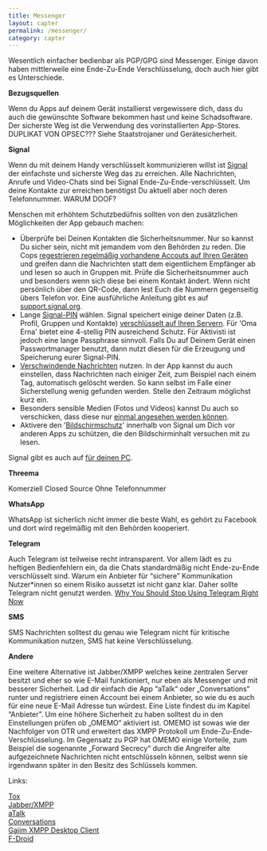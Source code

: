 ```yaml
---
title: Messenger
layout: capter
permalink: /messenger/
category: capter
---
```

Wesentlich einfacher bedienbar als PGP/GPG sind Messenger. Einige davon haben mittlerweile eine Ende-Zu-Ende Verschlüsselung, doch auch hier gibt es Unterschiede.

__Bezugsquellen__

Wenn du Apps auf deinem Gerät installierst vergewissere dich, dass du auch die gewünschte Software bekommen hast und keine Schadsoftware. Der sicherste Weg ist die Verwendung des vorinstallierten App-Stores.  DUPLIKAT VON OPSEC???
Siehe Staatstrojaner und Gerätesicherheit.

__Signal__

Wenn du mit deinem Handy verschlüsselt kommunizieren willst ist [Signal](https://www.signal.org) der einfachste und sicherste Weg das zu erreichen. Alle Nachrichten, Anrufe und Video-Chats sind bei Signal Ende-Zu-Ende-verschlüsselt. Um deine Kontakte zur erreichen benötigst Du aktuell aber noch deren Telefonnummer. WARUM DOOF?

Menschen mit erhöhtem Schutzbedüfnis sollten von den zusätzlichen Möglichkeiten der App gebauch machen:
  - Überprüfe bei Deinen Kontakten die Sicherheitsnummer. Nur so kannst Du sicher sein, nicht mit jemandem vom den Behörden zu reden. Die Cops [regestrieren regelmäßig vorhandene Accouts auf Ihren Geräten](https://www.vice.com/de/article/435gbd/telegram-ueberwachung-bka-chat-app-verschluesslung) und greifen dann die Nachrichten statt dem eigentlichem Empfänger ab und lesen so auch in Gruppen mit. Prüfe die Sicherheitsnummer auch und besonders wenn sich diese bei einem Kontakt ändert. Wenn nicht persönlich über den QR-Code, dann lest Euch die Nummern gegenseitig übers Telefon vor. Eine ausführliche Anleitung gibt es auf [support.signal.org](https://support.signal.org/hc/de/articles/360007060632-Was-ist-eine-Sicherheitsnummer-und-weshalb-sehe-ich-dass-sie-sich-ge%C3%A4ndert-hat-).
  - Lange [Signal-PIN](https://support.signal.org/hc/de/articles/360007059792-Signal-PINs) wählen. Signal speichert einige deiner Daten (z.B. Profil, Gruppen und Kontakte) [verschlüsselt auf Ihren Servern](https://signal.org/blog/secure-value-recovery/). Für 'Oma Erna' bietet eine 4-stellig PIN ausreichend Schutz. Für Aktivisti ist jedoch eine lange Passphrase sinnvoll. Falls Du auf Deinem Gerät einen Passwortmanager benutzt, dann nutzt diesen für die Erzeugung und Speicherung eurer Signal-PIN.
  - [Verschwindende Nachrichten](https://support.signal.org/hc/de/articles/360007320771-Verschwindende-Nachrichten-festlegen-und-verwalten) nutzen. In der App kannst du auch einstellen, dass Nachrichten nach einiger Zeit, zum Beispiel nach einem Tag, automatisch gelöscht werden. So kann selbst im Falle einer Sicherstellung wenig gefunden werden. Stelle den Zeitraum möglichst kurz ein.
  - Besonders sensible Medien (Fotos und Videos) kannst Du auch so verschicken, dass diese nur [einmal angesehen werden können](https://support.signal.org/hc/de/articles/360038443071-Einmalig-anzeigbare-Medien). 
  - Aktivere den '[Bildschirmschutz](https://support.signal.org/hc/de/articles/360043469312-Bildschirmschutz)' innerhalb von Signal um Dich vor anderen Apps zu schützen, die den Bildschirminhalt versuchen mit zu lesen.

Signal gibt es auch auf [für deinen PC](https://signal.org/de/download/).

__Threema__

Komerziell
Closed Source
Ohne Telefonnummer

__WhatsApp__

WhatsApp ist sicherlich nicht immer die beste Wahl, es gehört zu Facebook und dort wird regelmäßig mit den Behörden kooperiert.

__Telegram__

Auch Telegram ist teilweise recht intransparent. Vor allem lädt es zu heftigen Bedienfehlern ein, da die Chats standardmäßig nicht Ende-zu-Ende verschlüsselt sind. Warum ein Anbieter für “sichere” Kommunikation Nutzer*innen so einem Risiko aussetzt ist nicht ganz klar. Daher sollte Telegram nicht genutzt werden. 
[Why You Should Stop Using Telegram Right Now](https://gizmodo.com/why-you-should-stop-using-telegram-right-now-1782557415)<br>

__SMS__

SMS Nachrichten solltest du genau wie Telegram nicht für kritische Kommunikation nutzen, SMS hat keine Verschlüsselung.

__Andere__

Eine weitere Alternative ist Jabber/XMPP welches keine zentralen Server besitzt und eher so wie E-Mail funktioniert, nur eben als Messenger und mit besserer Sicherheit. Lad dir einfach die App “aTalk“ oder „Conversations“ runter und registriere einen Account bei einem Anbieter, so wie du es auch für eine neue E-Mail Adresse tun würdest. Eine Liste findest du im Kapitel “Anbieter”. Um eine höhere Sicherheit zu haben solltest du in den Einstellungen prüfen ob „OMEMO“ aktiviert ist. OMEMO ist sowas wie der Nachfolger von OTR und erweitert das XMPP Protokoll um Ende-Zu-Ende-Verschlüsselung. Im Gegensatz zu PGP hat OMEMO einige Vorteile, zum Beispiel die sogenannte „Forward Secrecy“ durch die Angreifer alte aufgezeichnete Nachrichten nicht entschlüsseln können, selbst wenn sie irgendwann später in den Besitz des Schlüssels kommen.



Links:<br>

[Tox](https://qtox.github.io/)<br>
[Jabber/XMPP](https://xmpp.org/software/clients.html)<br>
[aTalk](https://atalk.sytes.net/)<br>
[Conversations](https://f-droid.org/en/packages/eu.siacs.conversations/)<br>
[Gajim XMPP Desktop Client](https://gajim.org/)<br>
[F-Droid](https://f-droid.org/)<br>
